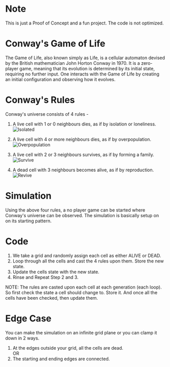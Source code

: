 # Note
This is just a Proof of Concept and a fun project. The code is not optimized.

# Conway's Game of Life
The Game of Life, also known simply as Life, is a cellular automaton devised by the British mathematician John Horton Conway in 1970. It is a zero-player game, meaning that its evolution is determined by its initial state, requiring no further input. One interacts with the Game of Life by creating an initial configuration and observing how it evolves.

# Conway's Rules
Conway's universe consists of 4 rules -

1. A live cell with 1 or 0 neighbours dies, as if by isolation or loneliness.<br>
![Isolated](https://user-images.githubusercontent.com/38834548/172580671-99c514e6-0fa6-49ac-8e14-1bcc2a8d79f1.png)

2. A live cell with 4 or more neighbours dies, as if by overpopulation.<br>
![Overpopulation](https://user-images.githubusercontent.com/38834548/172580911-b01d61dd-772c-4c7a-9c6a-db3e26f6e72f.png)

3. A live cell with 2 or 3 neighbours survives, as if by forming a family.<br>
![Survive](https://user-images.githubusercontent.com/38834548/172580974-f00688b7-c40f-4755-b29b-591e96bbaf90.png)

4. A dead cell with 3 neighbours becomes alive, as if by reproduction.<br>
![Revive](https://user-images.githubusercontent.com/38834548/172581316-ba0e5ce9-adf0-435d-b818-6370fde4b7a6.png)

# Simulation
Using the above four rules, a no player game can be started where Conway's universe can be observed. The simulation is basically setup on on its starting pattern.

# Code
1. We take a grid and randomly assign each cell as either ALIVE or DEAD.
2. Loop through all the cells and cast the 4 rules upon them. Store the new state.
3. Update the cells state with the new state.
4. Rinse and Repeat Step 2 and 3.

NOTE: The rules are casted upon each cell at each generation (each loop). So first check the state a cell should change to. Store it. And once all the cells have been checked, then update them.

# Edge Case
You can make the simulation on an infinite grid plane or you can clamp it down in 2 ways.

1. At the edges outside your grid, all the cells are dead.<br>
OR<br>
2. The starting and ending edges are connected.<br>
